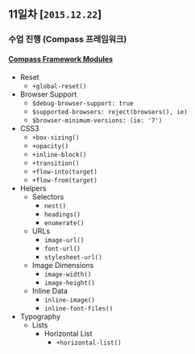 ## 11일차 [`2015.12.22`]

### 수업 진행 (Compass 프레임워크)

#### [Compass Framework Modules](http://compass-style.org/reference/compass/)
- Reset
	- `+global-reset()`
- Browser Support
	- `$debug-browser-support: true`
	- `$supported-browsers: reject(browsers(), ie)`
	- `$browser-minimum-versions: (ie: '7')`
- CSS3
	- `+box-sizing()`
	- `+opacity()`
	- `+inline-block()`
	- `+transition()`
	- `+flow-into(target)`
	- `+flow-from(target)`
- Helpers
	- Selectors
		- `nest()`
		- `headings()`
		- `enumerate()`
	- URLs
		- `image-url()`
		- `font-url()`
		- `stylesheet-url()`
	- Image Dimensions
		- `image-width()`
		- `image-height()`
	- Inline Data
		- `inline-image()`
		- `inline-font-files()`
- Typography
	- Lists
		- Horizontal List
			- `+horizontal-list()`